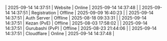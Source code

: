 | 2025-09-14 14:37:51 | Website | Online | 2025-09-14 14:37:48 |
| 2025-09-14 14:37:51 | Registration | Offline | 2025-09-09 16:40:23 |
| 2025-09-14 14:37:51 | Auth Server | Offline | 2025-08-18 09:33:31 |
| 2025-09-14 14:37:51 | Kezan (PvE) | Offline | 2025-08-03 17:58:02 |
| 2025-09-14 14:37:51 | Gurubashi (PvP) | Offline | 2025-08-23 21:44:06 |
| 2025-09-14 14:37:51 | Cloudflare | Online | 2025-09-14 14:37:48 |
